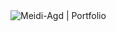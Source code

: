 <img  align="center" src="https://github-readme-stats.vercel.app/api/pin/?username=Meidi-Agd&repo=Portfolio" alt="Meidi-Agd | Portfolio">
